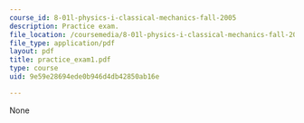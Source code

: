 ```yaml
---
course_id: 8-01l-physics-i-classical-mechanics-fall-2005
description: Practice exam.
file_location: /coursemedia/8-01l-physics-i-classical-mechanics-fall-2005/9e59e28694ede0b946d4db42850ab16e_practice_exam1.pdf
file_type: application/pdf
layout: pdf
title: practice_exam1.pdf
type: course
uid: 9e59e28694ede0b946d4db42850ab16e

---
```

None